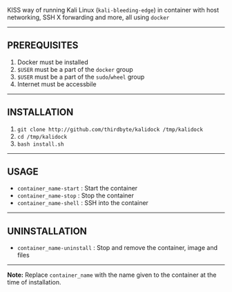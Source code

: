 KISS way of running Kali Linux (`kali-bleeding-edge`) in container with host networking, SSH X forwarding and more, all using `docker`

---

## PREREQUISITES

  1. Docker must be installed
  2. `$USER` must be a part of the `docker` group
  3. `$USER` must be a part of the `sudo`/`wheel` group
  4. Internet must be accessbile

---

## INSTALLATION

  1. `git clone http://github.com/thirdbyte/kalidock /tmp/kalidock`
  2. `cd /tmp/kalidock`
  3. `bash install.sh`

---

## USAGE

- `container_name-start` : Start the container
- `container_name-stop` : Stop the container
- `container_name-shell` : SSH into the container

---

## UNINSTALLATION

- `container_name-uninstall` : Stop and remove the container, image and files

---

**Note:** Replace `container_name` with the name given to the container at the time of installation.
